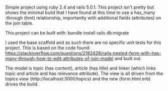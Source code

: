 Simple project using ruby 2.4 and rails 5.0.1.  This project isn't pretty but shows the minimal build that I have found at this time to use a has_many :through (hmt) relationship, importantly with additional fields (attributes) on the join table.

This project can be built with:
bundle install
rails db:migrate

I used the base scaffold and as such there are no specific unit tests for this project.  This is based on the code found: https://stackoverflow.com/questions/2182428/rails-nested-form-with-has-many-through-how-to-edit-attributes-of-join-model and built out.  

The model is topic (has content), article (has title) and linker (which links topic and article and has relevance attribute).  The view is all driven from the topics view (http://localhost:3000/topics) and the new (form.html.erb) drives the build.

